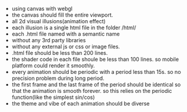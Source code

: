 

- using canvas with webgl
- the canvas should fill the entire viewport.
- all 2d visual illusions(animation effect)
- each illusion is a single html file in the folder /html/
- each .html file named with a semantic name 
- without any 3rd party libraries
- without any external js or css or image files.
- .html file should be less than 200 lines.
- the shader code in each file shoule be less than 100 lines. so mobile platform could render it smoothly.
- every animation should be periodic with a period less than 15s. so no precision problem during long period.
- the first frame and the last frame of the period should be identical so that the animation is smooth forever. so this relies on the periodic function(like the simplest sin/cos)
- the theme and vibe of each animation should be diverse
